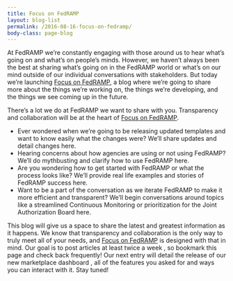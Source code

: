 ```yaml
---
title: Focus on FedRAMP
layout: blog-list
permalink: /2016-08-16-focus-on-fedramp/
body-class: page-blog
---
```

At FedRAMP we’re constantly engaging with those around us to hear what’s going on and what’s on people’s minds. However, we haven’t always been the best at sharing what’s going on in the FedRAMP world or what’s on our mind outside of our individual conversations with stakeholders. But today we’re launching [Focus on FedRAMP](https://www.fedramp.gov/focus-on-fedramp/), a blog where we’re going to share more about the things we’re working on, the things we’re developing, and the things we see coming up in the future.

There’s a lot we do at FedRAMP we want to share with you. Transparency and collaboration will be at the heart of [Focus on FedRAMP](https://www.fedramp.gov/focus-on-fedramp/).


  * Ever wondered when we’re going to be releasing updated templates and want to know easily what the changes were? We’ll share updates and detail changes here.
  * Hearing concerns about how agencies are using or not using FedRAMP? We’ll do mythbusting and clarify how to use FedRAMP here.
  * Are you wondering how to get started with FedRAMP or what the process looks like? We’ll provide real life examples and stories of FedRAMP success here.
  * Want to be a part of the conversation as we iterate FedRAMP to make it more efficient and transparent? We’ll begin conversations around topics like a streamlined Continuous Monitoring or prioritization for the Joint Authorization Board here.


  This blog will give us a space to share the latest and greatest information as it happens. We know that transparency and collaboration is the only way to truly meet all of your needs, and [Focus on FedRAMP](https://www.fedramp.gov/focus-on-fedramp/) is designed with that in mind. Our goal is to post articles at least twice a week , so bookmark this page and check back frequently! Our next entry will detail the release of our new marketplace dashboard , all of the features you asked for and ways you can interact with it. Stay tuned!
